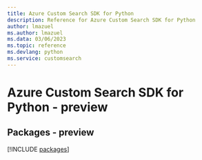 ```yaml
---
title: Azure Custom Search SDK for Python
description: Reference for Azure Custom Search SDK for Python
author: lmazuel
ms.author: lmazuel
ms.data: 03/06/2023
ms.topic: reference
ms.devlang: python
ms.service: customsearch
---
```

# Azure Custom Search SDK for Python - preview
## Packages - preview
[!INCLUDE [packages](custom-search-index.md)]